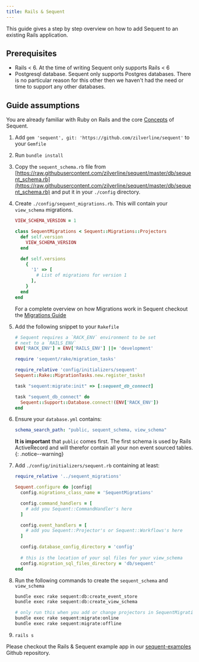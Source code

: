 ```yaml
---
title: Rails & Sequent
---
```


This guide gives a step by step overview on how to add Sequent to an existing Rails application.

## Prerequisites

- Rails < 6. At the time of writing Sequent only supports Rails < 6
- Postgresql database. Sequent only supports Postgres databases. There is no particular reason for this other then we haven't had the need or time
to support any other databases.

## Guide assumptions

You are already familiar with Ruby on Rails and the core [Concepts](concepts.html) of Sequent.



1. Add `gem 'sequent', git: 'https://github.com/zilverline/sequent'`  to your `Gemfile`

2. Run `bundle install`

3. Copy the `sequent_schema.rb` file from [https://raw.githubusercontent.com/zilverline/sequent/master/db/sequent_schema.rb](https://raw.githubusercontent.com/zilverline/sequent/master/db/sequent_schema.rb) and put it in your `./config` directory.

4. Create `./config/sequent_migrations.rb`. This will contain your `view_schema` migrations. 
    
    ```ruby
    VIEW_SCHEMA_VERSION = 1
    
    class SequentMigrations < Sequent::Migrations::Projectors
      def self.version
        VIEW_SCHEMA_VERSION
      end
    
      def self.versions
        {
          '1' => [
            # List of migrations for version 1
          ],
        }
      end
    end
    
    ```

    For a complete overview on how Migrations work in Sequent checkout the [Migrations Guide](/docs/concepts/migrations.html)
   
  
5. Add the following snippet to your `Rakefile`

    ```ruby
    # Sequent requires a `RACK_ENV` environment to be set
    # next to a `RAILS_ENV` 
    ENV['RACK_ENV'] = ENV['RAILS_ENV'] ||= 'development'
    
    require 'sequent/rake/migration_tasks'
    
    require_relative 'config/initializers/sequent'
    Sequent::Rake::MigrationTasks.new.register_tasks!
    
    task "sequent:migrate:init" => [:sequent_db_connect]
    
    task "sequent_db_connect" do
      Sequent::Support::Database.connect!(ENV['RACK_ENV'])
    end
    ```

6. Ensure your `database.yml` contains: 

    ```yaml
    schema_search_path: "public, sequent_schema, view_schema"
    ```

    **It is important** that `public` comes first. The first schema
    is used by Rails ActiveRecord and will therefor contain all
    your non event sourced tables.
    {: .notice--warning}

7. Add `./config/initializers/sequent.rb` containing at least:

    ```ruby
    require_relative '../sequent_migrations'
    
    Sequent.configure do |config|
      config.migrations_class_name = 'SequentMigrations'
    
      config.command_handlers = [
        # add you Sequent::CommandHandler's here
      ]
    
      config.event_handlers = [
        # add you Sequent::Projector's or Sequent::Workflows's here
      ]

      config.database_config_directory = 'config'
      
      # this is the location of your sql files for your view_schema
      config.migration_sql_files_directory = 'db/sequent'
    end
    
    ```

8. Run the following commands to create the `sequent_schema` and `view_schema`  

    ```bash
    bundle exec rake sequent:db:create_event_store
    bundle exec rake sequent:db:create_view_schema
    
    # only run this when you add or change projectors in SequentMigrations
    bundle exec rake sequent:migrate:online
    bundle exec rake sequent:migrate:offline    
    ```

9. `rails s`

Please checkout the Rails & Sequent example app in our [sequent-examples](https://github.com/zilverline/sequent-examples) Github repository.
